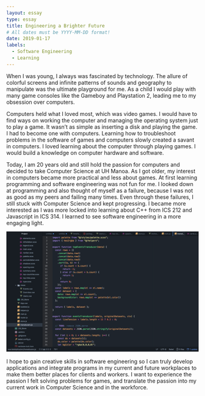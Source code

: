 ```yaml
---
layout: essay
type: essay
title: Engineering a Brighter Future
# All dates must be YYYY-MM-DD format!
date: 2019-01-17
labels:
  - Software Engineering
  - Learning
---
```


When I was young, I always was fascinated by technology. The allure of colorful screens and infinite patterns of sounds and geography to manipulate was the ultimate playground for me. As a child I would play with many game consoles like the Gameboy and Playstation 2, leading me to my obsession over computers.

Computers held what I loved most, which was video games. I would have to find ways on working the computer and managing the operating system just to play a game. It wasn’t as simple as inserting a disk and playing the game. I had to become one with computers. Learning how to troubleshoot problems in the software of games and computers slowly created a savant in computers. I loved learning about the computer through playing games. I would build a knowledge on computer hardware and software. 

Today, I am 20 years old and still hold the passion for computers and decided to take Computer Science at UH Manoa. As I got older, my interest in computers became more practical and less about games. At first learning programming and software engineering was not fun for me. I looked down at programming and also thought of myself as a failure, because I was not as good as my peers and failing many times. Even through these failures, I still stuck with Computer Science and kept progressing. I became more interested as I was more locked into learning about C++ from ICS 212 and Javascript in ICS 314. I learned to see software engineering in a more engaging light.

<img class="ui medium right floated image" src="https://raw.githubusercontent.com/MonsterDeveloper/atom-jsfiddle-theme-syntax/master/screenshot.png">

I hope to gain creative skills in software engineering so I can truly develop applications and integrate programs in my current and future workplaces to make them better places for clients and workers. I want to experience the passion I felt solving problems for games, and translate the passion into my current work in Computer Science and in the workforce.
